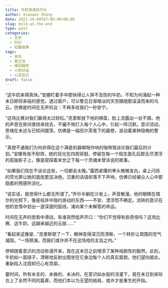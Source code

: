 ```yaml
---
title: 牛奶荡漾的尽头
author: Xiaowen Zhang
date: 2021-10-09T07:00:00+08:00
slug: milk-at-the-end
type: post
categories:
  - 文学
  - 科幻
  - 短篇故事
tags:
  - 末日
  - 意识流
  - 峰回路转
  - 人物对话
  - 心灵启示
draft: false
---
```


“这牛奶来得真快。”安娜盯着手中那快得让人猝不及防的牛奶，不知为何涌起一种末日即将来临的感觉。透过窗户，可以瞥见日渐暗淡的天空跟随那滚滚而来的乌云，仿佛是时间在无声抗议：不再多给我们一秒安宁。

“这场比赛对我们赢得太过轻松。”克里斯放下他的棋盘，脸上流露出一丝不屑。他的声音在房间里绕来绕去，不偏不倚打入每个人心中，引起一阵沉默。意识流动，思绪在未述与已知间摆荡，仿佛是一幅伍尔芙笔下的画卷，波动着某种隐晦的警示。

“真想不通我们为何非得在这个满是机器噼啪作响的咖啡馆谈论我们最后的计划。”安娜有些不耐烦，她的目光在四周徘徊，停留在每一个陌生面孔后那无尽漂浮的孤独影子上，像是窥探着末世之下每一个灵魂未曾诉说的故事。

“如果我们现在不谈论这些，一切都会太晚。”露西紧攥的拳头微微发白，桌上闪烁的荧光屏让她的面庞更显决绝。沉重的话语却落不下声响，仿佛已经被众人心中那隐匿的预感所消化。

“说实话，我觉得什么都无所谓了。”乔尔半躺在沙发上，声音散漫。他的眼睛在偶尔的光照下，像是枯井中隐约游动的东西——不安、漂浮而不确定。流转的意识在他的怠惰中划出一道深邃的弧线，涌向某个未解答的命运。

时间在无声的思索中滑动，有谁突然低声开口：“你们不觉得有些奇怪吗？这场比赛、这牛奶、这越来越近的云层……”

“看起来这像是…”克里斯顿了一下，眼神变得深沉而清晰，一个转折让周围的空气凝固，“一场预演。而我们或许并不在这场戏的主旨之内。”

停顿随着意识的流动弥漫开来，竟在这末日之前增添了某种戏剧性的豁然。此刻，牛奶如一面镜子，清晰地反射出围坐在它身边每个人的真实面貌，他们望向彼此，重新陷入沈寂却已心有灵犀。

霎时间，所有未言的、未做的、未决的，在意识如水般的浇灌下，竟在末日到来际合上了全然不同的篇章，而他们本以为无望的结局，或许才是重生的开始。